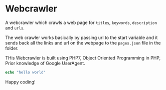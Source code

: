 # Webcrawler
A webcrawler which crawls a web page for `titles`, `keywords`, `description` and `urls`.

The web crawler works basically by passing url to the start variable and it sends back all the links and url on the webpage to the `pages.json`
file in the folder. 

THis Webcrawler is built using PHP7, Object Oriented Programming in PHP, Prior knowledge of Google UserAgent.

```php
echo "hello world"
```

Happy coding!
